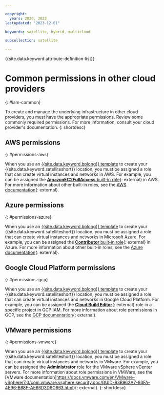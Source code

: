 ```yaml
---

copyright:
  years: 2020, 2023
lastupdated: "2023-12-01"

keywords: satellite, hybrid, multicloud

subcollection: satellite

---
```


{{site.data.keyword.attribute-definition-list}}

# Common permissions in other cloud providers
{: #iam-common}

To create and manage the underlying infrastructure in other cloud providers, you must have the appropriate permissions. Review some commonly required permissions. For more information, consult your cloud provider's documentation.
{: shortdesc}



## AWS permissions
{: #permissions-aws}

When you use an [{{site.data.keyword.bplong}} template](/docs/satellite?topic=satellite-loc-aws-create-auto) to create your {{site.data.keyword.satelliteshort}} location, you must be assigned a role that can create virtual instances and networks in AWS. For example, you can be assigned the [**AmazonEC2FullAccess** built-in role](https://docs.aws.amazon.com/aws-managed-policy/latest/reference/AmazonEC2FullAccess.html){: external} in AWS. For more information about other built-in roles, see the [AWS documentation](https://docs.aws.amazon.com/aws-managed-policy/latest/reference/policy-list.html){: external}.

## Azure permissions
{: #permissions-azure}

When you use an [{{site.data.keyword.bplong}} template](/docs/satellite?topic=satellite-loc-azure-create-auto) to create your {{site.data.keyword.satelliteshort}} location, you must be assigned a role that can create virtual instances and networks in Microsoft Azure. For example, you can be assigned the [**Contributor** built-in role](https://docs.microsoft.com/azure/role-based-access-control/built-in-roles#contributor){: external} in Azure. For more information about other built-in roles, see the [Azure documentation](https://docs.microsoft.com/azure/role-based-access-control/built-in-roles){: external}.


## Google Cloud Platform permissions
{: #permissions-gcp}

When you use an [{{site.data.keyword.bplong}} template](/docs/satellite?topic=satellite-loc-gcp-create-auto) to create your {{site.data.keyword.satelliteshort}} location, you must be assigned a role that can create virtual instances and networks in Google Cloud Platform. For example, you can be assigned the [**Cloud Build Editor**](https://cloud.google.com/iam/docs/understanding-roles#cloudbuild.builds.editor){: external} role in a specific project in GCP IAM. For more information about role permissions in GCP, see the [GCP documentation](https://cloud.google.com/iam/docs/permissions-reference){: external}.




## VMware permissions
{: #permissions-vmware}

When you use an [{{site.data.keyword.bplong}} template](/docs/satellite?topic=satellite-loc-vmware-create-auto) to create your {{site.data.keyword.satelliteshort}} location, you must be assigned a role that can create virtual instances and networks in VMware. For example, you can be assigned the **Administrator** role for the VMware vSphere vCenter servers. For more information about role permissions in VMWare, see the [VMware documentation]https://docs.vmware.com/en/VMware-vSphere/7.0/com.vmware.vsphere.security.doc/GUID-93B962A7-93FA-4E96-B68F-AE66D3D6C663.html){: external}.
{: shortdesc}


